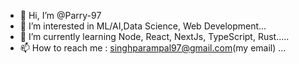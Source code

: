 - 👋 Hi, I’m @Parry-97
- 👀 I’m interested in ML/AI,Data Science, Web Development...
- 🌱 I’m currently learning Node, React, NextJs, TypeScript, Rust.....
- 📫 How to reach me : singhparampal97@gmail.com(my email) ...

<!---
Parry-97/Parry-97 is a ✨ special ✨ repository because its `README.md` (this file) appears on your GitHub profile.
You can click the Preview link to take a look at your changes.
--->
